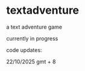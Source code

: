 # textadventure
a text adventure game 


currently in progress 


code updates:

22/10/2025   gmt + 8

